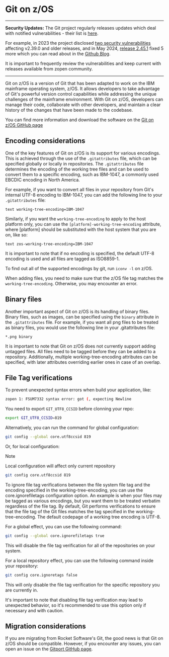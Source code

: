 # Git on z/OS

---

**Security Updates:** The Git project regularly releases updates which deal with notified vulnerabilities - their list is [here](https://github.com/git/git/security/advisories/).

For example, in 2023 the project disclosed [two security vulnerabilities](https://github.blog/2023-01-17-git-security-vulnerabilities-announced-2/) affecting v2.39.0 and older releases, and
in May 2024, [release 2.45.1](https://github.com/zopencommunity/gitport/releases/tag/STABLE_gitport_2266) fixed 5 more which you can read about in the [Github Blog](https://github.blog/2024-05-14-securing-git-addressing-5-new-vulnerabilities/).

It is important to frequently review the vulnerabilities and keep current with releases available from zopen community.

---

Git on z/OS is a version of Git that has been adapted to work on the IBM mainframe operating system, z/OS. It allows developers to take advantage of Git's powerful version control capabilities while addressing the unique challenges of the mainframe environment. With Git on z/OS, developers can manage their code, collaborate with other developers, and maintain a clear history of the changes that have been made to the codebase.

You can find more information and download the software on the [Git on z/OS GitHub page](https://github.com/zopencommunity/gitport)

## Encoding considerations

One of the key features of Git on z/OS is its support for various encodings. This is achieved through the use of the `.gitattributes` file, which can be specified globally or locally in repositories. The `.gitattributes` file determines the encoding of the working tree files and can be used to convert them to a specific encoding, such as IBM-1047, a commonly used EBCDIC encoding in North America.

For example, if you want to convert all files in your repository from Git's internal UTF-8 encoding to IBM-1047, you can add the following line to your `.gitattributes` file:

```text
text working-tree-encoding=IBM-1047
```

Similarly, if you want the `working-tree-encoding` to apply to the host platform only, you can use the `[platform]-working-tree-encoding` attribute, where [platform] should be substituted with the host system that you are on, like so:

```text
text zos-working-tree-encoding=IBM-1047
```

It is important to note that if no encoding is specified, the default UTF-8 encoding is used and all files are tagged as ISO8859-1.

To find out all of the supported encodings by git, run `iconv -l` on z/OS.

When adding files, you need to make sure that the z/OS file tag matches the `working-tree-encoding`. Otherwise, you may encounter an error.

## Binary files

Another important aspect of Git on z/OS is its handling of binary files. Binary files, such as images, can be specified using the `binary` attribute in the `.gitattributes` file. For example, if you want all png files to be treated as binary files, you would use the following line in your .gitattributes file:

```text
*.png binary
```

It is important to note that Git on z/OS does not currently support adding untagged files. All files need to be tagged before they can be added to a repository. Additionally, multiple working-tree-encoding attributes can be specified, with later attributes overriding earlier ones in case of an overlap.

## File Tag verifications

To prevent unexpected syntax errors when build your application, like:

```bash
zopen 1: FSUM7332 syntax error: got (, expecting Newline
```

You need to export `GIT_UTF8_CCSID` before clonning your repo:

```bash
export GIT_UTF8_CCSID=819
```

Alternatively, you can run the command for global configuration:

```bash
git config --global core.utf8ccsid 819
```

Or, for local configuration:

> [!NOTE]
> Local configuration will affect only current repository

```bash
git config core.utf8ccsid 819
```

To ignore file tag verifications between the file system file tag and the encoding specified in the working-tree-encoding, you can use the core.ignorefiletags configuration option. An example is when your files may be tagged as various encodings, but you want them to be treated verbatim regardless of the file tag. By default, Git performs verifications to ensure that the file tag of the Git files matches the tag specified in the working-tree-encoding. The default codepage of a working tree encoding is UTF-8.

For a global effect, you can use the following command:

```bash
git config --global core.ignorefiletags true
```

This will disable the file tag verification for all of the repositories on your system.

For a local repository effect, you can use the following command inside your repository:

```bash
git config core.ignoretags false
```

This will only disable the file tag verification for the specific repository you are currently in.

It's important to note that disabling file tag verification may lead to unexpected behavior, so it's recommended to use this option only if necessary and with caution.

## Migration considerations

If you are migrating from Rocket Software's Git, the good news is that Git on z/OS should be compatible. However, if you encounter any issues, you can open an issue on the [Gitport GitHub page](https://github.com/zopencommunity/gitport/issues).
